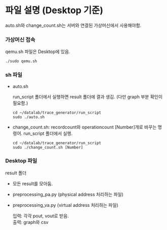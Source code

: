 # 파일 설명 (Desktop 기준)

auto.sh와 change_count.sh는 서버와 연결된 가상머신에서 사용해야함.

### 가상머신 접속

qemu.sh 파일은 Desktop에 있음.

```
./sudo qemu.sh
```

### sh 파일

- auto.sh

  run_script 폴더에서 실행하면 result 폴더에 결과 생김. (다만 graph 부분 확인이 필요함.)

  ```shell
  cd ~/datalab/trace_generator/run_script
  sudo ./auto.sh
  ```

- change_count.sh:
  recordcount와 operationcount [Number]개로 바꾸는 명령어. run_script 폴더에서 실행.
  ```shell
  cd ~/datalab/trace_generator/run_script
  sudo ./change_count.sh [Number]
  ```

### Desktop 파일

result 폴더

- 모든 result를 모아둠.
- preprocessing_pa.py (physical address 처리하는 파일)
- preprocessing_va.py (virtual address 처리하는 파일)

  입력: 각각 pout, vout로 받음.</br> 출력: graph와 csv

